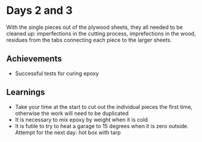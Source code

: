 # Days 2 and 3
With the single pieces out of the plywood sheets, they all needed to be cleaned up: imperfections in the cutting process, imprefections in the wood, residues from the tabs connecting each piece to the larger sheets.

## Achievements
- Successful tests for curing epoxy

## Learnings
- Take your time at the start to cut out the individual pieces the first time, otherwise the work will need to be duplicated
- It is necessary to mix epoxy by weight when it is cold
- It is futile to try to heat a garage to 15 degrees when it is zero outside. Attempt for the next day: hot box with tarp
